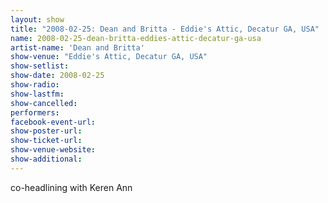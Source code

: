 ```yaml
---
layout: show
title: "2008-02-25: Dean and Britta - Eddie's Attic, Decatur GA, USA"
name: 2008-02-25-dean-britta-eddies-attic-decatur-ga-usa
artist-name: 'Dean and Britta'
show-venue: "Eddie's Attic, Decatur GA, USA"
show-setlist: 
show-date: 2008-02-25
show-radio: 
show-lastfm: 
show-cancelled: 
performers: 
facebook-event-url: 
show-poster-url: 
show-ticket-url: 
show-venue-website: 
show-additional: 
---
```


co-headlining with Keren Ann
